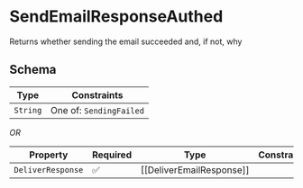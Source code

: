 # SendEmailResponseAuthed

Returns whether sending the email succeeded and, if not, why

## Schema

| Type | Constraints |
| --- | --- |
| `String` | One of: `SendingFailed` |

*OR*

| Property | Required | Type | Constraints |
| --- | --- | --- | --- |
| `DeliverResponse` | ✅ | [[DeliverEmailResponse]] |     | 


